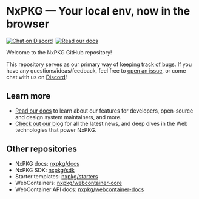 # NxPKG — Your local env, now in the browser

[![Chat on Discord](https://img.shields.io/badge/chat-on%20discord-7289da.svg)](https://discord.gg/nxpkg)&nbsp; [![Read our docs](https://img.shields.io/badge/read-our%20docs-1374ef.svg)](https://developer.nxpkg.com)

Welcome to the NxPKG GitHub repository!

This repository serves as our primary way of [keeping track of bugs](https://github.com/nxpkg/core/issues). If you have any questions/ideas/feedback, feel free to [open an issue](https://github.com/nxpkg/core/issues/new/choose), or come chat with us on [Discord](https://discord.gg/nxpkg)!

## Learn more

- [Read our docs](https://developer.nxpkg.com/) to learn about our features for developers, open-source and design system maintainers, and more.
- [Check out our blog](https://blog.nxpkg.com/) for all the latest news, and deep dives in the Web technologies that power NxPKG.

## Other repositories

- NxPKG docs: [nxpkg/docs](https://github.com/nxpkg/docs)
- NxPKG SDK: [nxpkg/sdk](https://github.com/nxpkg/sdk)
- Starter templates: [nxpkg/starters](https://github.com/nxpkg/starters)
- WebContainers: [nxpkg/webcontainer-core](https://github.com/nxpkg/webcontainer-core)
- WebContainer API docs: [nxpkg/webcontainer-docs](https://github.com/nxpkg/webcontainer-docs)